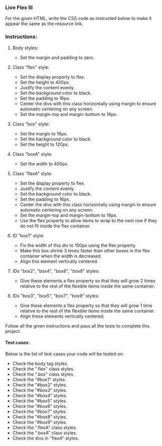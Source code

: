 ### Live Flex III

For the given HTML, write the CSS code as instructed below to make it appear the same as the resource link.

### Instructions:
1. Body styles:
   - Set the margin and padding to zero.

2. Class "flex" style:
   - Set the display property to flex.
   - Set the height to 400px.
   - Justify the content evenly.
   - Set the background color to black.
   - Set the padding to 16px.
   - Center the divs with this class horizontally using margin to ensure automatic centering on any screen.
   - Set the margin-top and margin-bottom to 16px.

3. Class "box" style:
   - Set the margin to 16px.
   - Set the background color to black.
   - Set the height to 120px.

4. Class "boxA" style:
   - Set the width to 400px.

5. Class "flexA" style:
   - Set the display property to flex.
   - Justify the content evenly.
   - Set the background color to black.
   - Set the padding to 16px.
   - Center the divs with this class horizontally using margin to ensure automatic centering on any screen.
   - Set the margin-top and margin-bottom to 16px.
   - Use the flex property to allow items to wrap to the next row if they do not fit inside the flex container.

6. ID "box1" style:
   - Fix the width of this div to 100px using the flex property.
   - Make this box shrink 3 times faster than other boxes in the flex container when the width is decreased.
   - Align this element vertically centered.

7. IDs "box2", "box4", "box6", "box8" styles:
   - Give these elements a flex property so that they will grow 2 times relative to the rest of the flexible items inside the same container.

8. IDs "box3", "box5", "box7", "box9" styles:
   - Give these elements a flex property so that they will grow 1 time relative to the rest of the flexible items inside the same container.
   - Align these elements vertically centered.

Follow all the given instructions and pass all the tests to complete this project.

#### Test cases:
Below is the list of test cases your code will be tested on:
- Check the body tag styles.
- Check the ".flex" class styles.
- Check the ".box" class styles.
- Check the "#box1" styles.
- Check the "#box2" styles.
- Check the "#box3" styles.
- Check the "#box4" styles.
- Check the "#box5" styles.
- Check the "#box6" styles.
- Check the "#box7" styles.
- Check the "#box8" styles.
- Check the "#box9" styles.
- Check the ".flexA" class styles.
- Check the ".boxA" class styles.
- Check the divs in "flexA" styles.